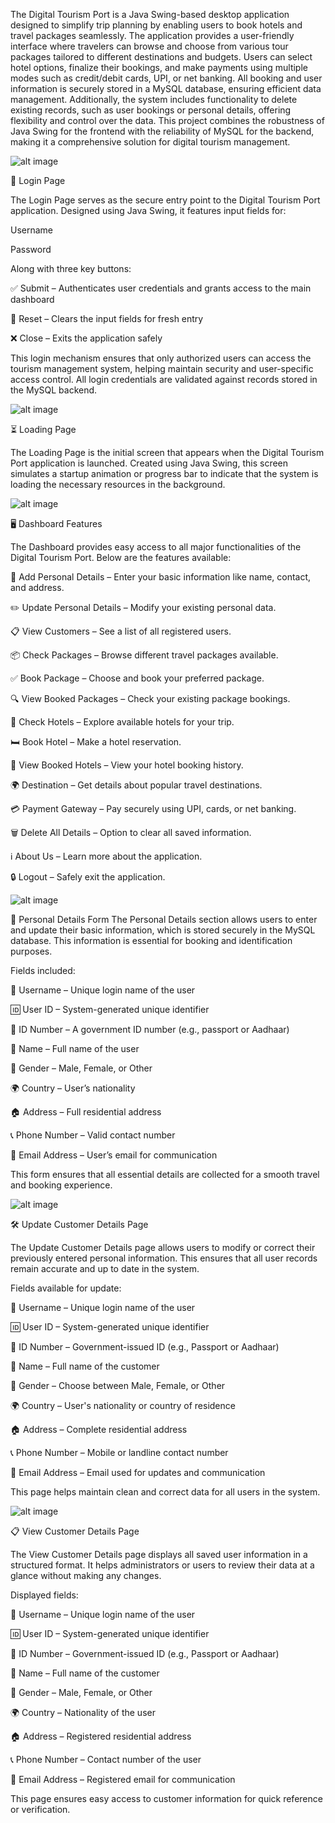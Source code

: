 The Digital Tourism Port is a Java Swing-based desktop application designed to simplify trip planning by enabling users to book hotels and travel packages seamlessly. The application provides a user-friendly interface where travelers can browse and choose from various tour packages tailored to different destinations and budgets. Users can select hotel options, finalize their bookings, and make payments using multiple modes such as credit/debit cards, UPI, or net banking. All booking and user information is securely stored in a MySQL database, ensuring efficient data management. Additionally, the system includes functionality to delete existing records, such as user bookings or personal details, offering flexibility and control over the data. This project combines the robustness of Java Swing for the frontend with the reliability of MySQL for the backend, making it a comprehensive solution for digital tourism management.


![alt image](https://github.com/sharada-patil1508/Digital-Tourism-Portal/blob/e6cd7cf0073745a370ea9d3c9bc84d99bbf0b5b5/Login%20Page.png)

🔐 Login Page


The Login Page serves as the secure entry point to the Digital Tourism Port application. Designed using Java Swing, it features input fields for:

Username

Password

Along with three key buttons:

✅ Submit – Authenticates user credentials and grants access to the main dashboard

🔄 Reset – Clears the input fields for fresh entry

❌ Close – Exits the application safely

This login mechanism ensures that only authorized users can access the tourism management system, helping maintain security and user-specific access control. All login credentials are validated against records stored in the MySQL backend.

![alt image](https://github.com/sharada-patil1508/Digital-Tourism-Portal/blob/2fd53bea3e557ca15c870555cef2541d692a8aaa/Loading%20Page.png)

⏳ Loading Page

The Loading Page is the initial screen that appears when the Digital Tourism Port application is launched. Created using Java Swing, this screen simulates a startup animation or progress bar to indicate that the system is loading the necessary resources in the background.


![alt image](https://github.com/sharada-patil1508/Digital-Tourism-Portal/blob/04e224ef3699e65df8bb64ff2cfe193dcf47abd8/Dash%20Board.png)

🖥️ Dashboard Features

The Dashboard provides easy access to all major functionalities of the Digital Tourism Port. Below are the features available:

👤 Add Personal Details – Enter your basic information like name, contact, and address.

✏️ Update Personal Details – Modify your existing personal data.

📋 View Customers – See a list of all registered users.

📦 Check Packages – Browse different travel packages available.

✅ Book Package – Choose and book your preferred package.

🔍 View Booked Packages – Check your existing package bookings.

🏨 Check Hotels – Explore available hotels for your trip.

🛏️ Book Hotel – Make a hotel reservation.

📄 View Booked Hotels – View your hotel booking history.

🌍 Destination – Get details about popular travel destinations.

💳 Payment Gateway – Pay securely using UPI, cards, or net banking.

🗑️ Delete All Details – Option to clear all saved information.

ℹ️ About Us – Learn more about the application.

🔒 Logout – Safely exit the application.


![alt image](https://github.com/sharada-patil1508/Digital-Tourism-Portal/blob/832b5a2c3fc4f791bbe6403e074a380410234238/Personal%20Details.png)

👥 Personal Details Form
The Personal Details section allows users to enter and update their basic information, which is stored securely in the MySQL database. This information is essential for booking and identification purposes.

Fields included:

🧑 Username – Unique login name of the user

🆔 User ID – System-generated unique identifier

🔢 ID Number – A government ID number (e.g., passport or Aadhaar)

📛 Name – Full name of the user

🚻 Gender – Male, Female, or Other

🌍 Country – User’s nationality

🏠 Address – Full residential address

📞 Phone Number – Valid contact number

📧 Email Address – User’s email for communication

This form ensures that all essential details are collected for a smooth travel and booking experience.

![alt image](https://github.com/sharada-patil1508/Digital-Tourism-Portal/blob/eabf775589df8bee5bcd3965bb3ebec72d4d425a/Update%20Customer%20Page.png)

🛠️ Update Customer Details Page

The Update Customer Details page allows users to modify or correct their previously entered personal information. This ensures that all user records remain accurate and up to date in the system.

Fields available for update:

🧑 Username – Unique login name of the user

🆔 User ID – System-generated unique identifier

🔢 ID Number – Government-issued ID (e.g., Passport or Aadhaar)

📛 Name – Full name of the customer

🚻 Gender – Choose between Male, Female, or Other

🌍 Country – User's nationality or country of residence

🏠 Address – Complete residential address

📞 Phone Number – Mobile or landline contact number

📧 Email Address – Email used for updates and communication

This page helps maintain clean and correct data for all users in the system.

![alt image](https://github.com/sharada-patil1508/Digital-Tourism-Portal/blob/1a3f3f239910ca363da73f70d5ba1f22a7088752/View%20Customer%20Page.png)

📋 View Customer Details Page

The View Customer Details page displays all saved user information in a structured format. It helps administrators or users to review their data at a glance without making any changes.

Displayed fields:

🧑 Username – Unique login name of the user

🆔 User ID – System-generated unique identifier

🔢 ID Number – Government-issued ID (e.g., Passport or Aadhaar)

📛 Name – Full name of the customer

🚻 Gender – Male, Female, or Other

🌍 Country – Nationality of the user

🏠 Address – Registered residential address

📞 Phone Number – Contact number of the user

📧 Email Address – Registered email for communication

This page ensures easy access to customer information for quick reference or verification.
